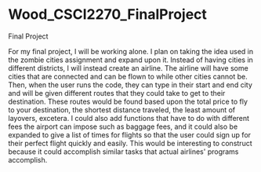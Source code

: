 # Wood_CSCI2270_FinalProject
Final Project

For my final project, I will be working alone.  I plan on taking the idea used in the zombie cities assignment and expand upon it.  Instead of having cities in different districts, I will instead create an airline.  The airline will have some cities that are connected and can be flown to while other cities cannot be.  Then, when the user runs the code, they can type in their start and end city and will be given different routes that they could take to get to their destination.  These routes would be found based upon the total price to fly to your destination, the shortest distance traveled, the least amount of layovers, excetera.  I could also add functions that have to do with different fees the airport can impose such as baggage fees, and it could also be expanded to give a list of times for flights so that the user could sign up for their perfect flight quickly and easily.  This would be interesting to construct because it could accomplish similar tasks that actual airlines' programs accomplish.
